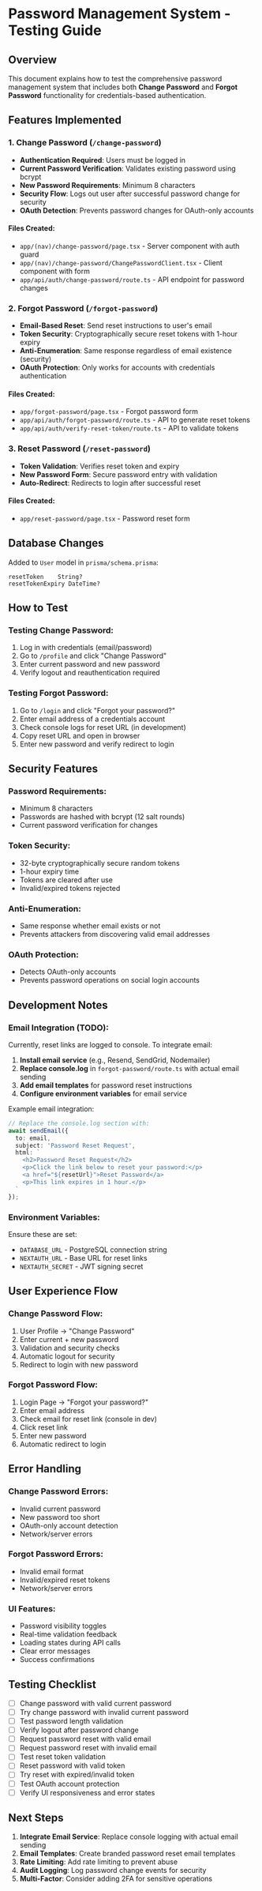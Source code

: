 # Password Management System - Testing Guide

## Overview
This document explains how to test the comprehensive password management system that includes both **Change Password** and **Forgot Password** functionality for credentials-based authentication.

## Features Implemented

### 1. Change Password (`/change-password`)
- **Authentication Required**: Users must be logged in
- **Current Password Verification**: Validates existing password using bcrypt
- **New Password Requirements**: Minimum 8 characters
- **Security Flow**: Logs out user after successful password change for security
- **OAuth Detection**: Prevents password changes for OAuth-only accounts

#### Files Created:
- `app/(nav)/change-password/page.tsx` - Server component with auth guard
- `app/(nav)/change-password/ChangePasswordClient.tsx` - Client component with form
- `app/api/auth/change-password/route.ts` - API endpoint for password changes

### 2. Forgot Password (`/forgot-password`)
- **Email-Based Reset**: Send reset instructions to user's email
- **Token Security**: Cryptographically secure reset tokens with 1-hour expiry
- **Anti-Enumeration**: Same response regardless of email existence (security)
- **OAuth Protection**: Only works for accounts with credentials authentication

#### Files Created:
- `app/forgot-password/page.tsx` - Forgot password form
- `app/api/auth/forgot-password/route.ts` - API to generate reset tokens
- `app/api/auth/verify-reset-token/route.ts` - API to validate tokens

### 3. Reset Password (`/reset-password`)
- **Token Validation**: Verifies reset token and expiry
- **New Password Form**: Secure password entry with validation
- **Auto-Redirect**: Redirects to login after successful reset

#### Files Created:
- `app/reset-password/page.tsx` - Password reset form

## Database Changes

Added to `User` model in `prisma/schema.prisma`:
```prisma
resetToken    String?
resetTokenExpiry DateTime?
```

## How to Test

### Testing Change Password:
1. Log in with credentials (email/password)
2. Go to `/profile` and click "Change Password"
3. Enter current password and new password
4. Verify logout and reauthentication required

### Testing Forgot Password:
1. Go to `/login` and click "Forgot your password?"
2. Enter email address of a credentials account
3. Check console logs for reset URL (in development)
4. Copy reset URL and open in browser
5. Enter new password and verify redirect to login

## Security Features

### Password Requirements:
- Minimum 8 characters
- Passwords are hashed with bcrypt (12 salt rounds)
- Current password verification for changes

### Token Security:
- 32-byte cryptographically secure random tokens
- 1-hour expiry time
- Tokens are cleared after use
- Invalid/expired tokens rejected

### Anti-Enumeration:
- Same response whether email exists or not
- Prevents attackers from discovering valid email addresses

### OAuth Protection:
- Detects OAuth-only accounts
- Prevents password operations on social login accounts

## Development Notes

### Email Integration (TODO):
Currently, reset links are logged to console. To integrate email:

1. **Install email service** (e.g., Resend, SendGrid, Nodemailer)
2. **Replace console.log** in `forgot-password/route.ts` with actual email sending
3. **Add email templates** for password reset instructions
4. **Configure environment variables** for email service

Example email integration:
```typescript
// Replace the console.log section with:
await sendEmail({
  to: email,
  subject: 'Password Reset Request',
  html: `
    <h2>Password Reset Request</h2>
    <p>Click the link below to reset your password:</p>
    <a href="${resetUrl}">Reset Password</a>
    <p>This link expires in 1 hour.</p>
  `
});
```

### Environment Variables:
Ensure these are set:
- `DATABASE_URL` - PostgreSQL connection string
- `NEXTAUTH_URL` - Base URL for reset links
- `NEXTAUTH_SECRET` - JWT signing secret

## User Experience Flow

### Change Password Flow:
1. User Profile → "Change Password"
2. Enter current + new password
3. Validation and security checks
4. Automatic logout for security
5. Redirect to login with new password

### Forgot Password Flow:
1. Login Page → "Forgot your password?"
2. Enter email address
3. Check email for reset link (console in dev)
4. Click reset link
5. Enter new password
6. Automatic redirect to login

## Error Handling

### Change Password Errors:
- Invalid current password
- New password too short
- OAuth-only account detection
- Network/server errors

### Forgot Password Errors:
- Invalid email format
- Invalid/expired reset tokens
- Network/server errors

### UI Features:
- Password visibility toggles
- Real-time validation feedback
- Loading states during API calls
- Clear error messages
- Success confirmations

## Testing Checklist

- [ ] Change password with valid current password
- [ ] Try change password with invalid current password
- [ ] Test password length validation
- [ ] Verify logout after password change
- [ ] Request password reset with valid email
- [ ] Request password reset with invalid email
- [ ] Test reset token validation
- [ ] Reset password with valid token
- [ ] Try reset with expired/invalid token
- [ ] Test OAuth account protection
- [ ] Verify UI responsiveness and error states

## Next Steps

1. **Integrate Email Service**: Replace console logging with actual email sending
2. **Email Templates**: Create branded password reset email templates
3. **Rate Limiting**: Add rate limiting to prevent abuse
4. **Audit Logging**: Log password change events for security
5. **Multi-Factor**: Consider adding 2FA for sensitive operations
